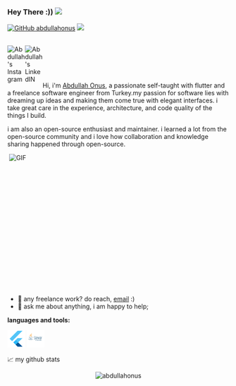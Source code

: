 ### Hey There :)) <img src="https://media.giphy.com/media/hvRJCLFzcasrR4ia7z/giphy.gif" width="25px"> 
[![GitHub abdullahonus](https://img.shields.io/github/followers/abdullahonus?label=follow&style=social)](https://github.com/abdullahonus)
![](https://visitor-badge.glitch.me/badge?page_id=abdullahonus.abdullahonus)

<br />
<a href="https://www.instagram.com/countrol4offical/">

  <img align="left" alt="Abdullah's Instagram" width="40px"  src="https://img.icons8.com/fluency/48/000000/instagram-new.png" />
</a>

<a href="https://www.linkedin.com/in/abdullah-onu%C5%9F-104682189/">
  <img align="left" alt="Abdullah's LinkedIN" width="40px"    src="https://img.icons8.com/fluency/48/000000/linkedin.png" />
</a>

<br />
<br />
<br />
<br />


Hi, i'm [Abdullah Onus](https://abdullahonus.me/), a passionate self-taught with flutter and a freelance software engineer from Turkey.my passion for software lies with dreaming up ideas and making them come true with elegant interfaces. i take great care in the experience, architecture, and code quality of the things I build.

i am also an open-source enthusiast and maintainer. i learned a lot from the open-source community and i love how collaboration and knowledge sharing happened through open-source.


  <img align="right" alt="GIF" src="https://github.com/abhisheknaiidu/abhisheknaiidu/blob/master/code.gif?raw=true" width="500" height="320" />
  
- 💼 any freelance work? do reach, [email](mailto:countrolfour@gmail.com) :)
- 💬 ask me about anything, i am happy to help;

**languages and tools:**  

<code><img height="40" src="https://raw.githubusercontent.com/github/explore/80688e429a7d4ef2fca1e82350fe8e3517d3494d/topics/flutter/flutter.png"></code>
<code><img height="40" src="https://raw.githubusercontent.com/github/explore/80688e429a7d4ef2fca1e82350fe8e3517d3494d/topics/java/java.png"></code>






📈 my github stats

<p align="center"> <img src="https://github-readme-stats.vercel.app/api?username=abdullahonus&show_icons=true&theme=gotham" alt="abdullahonus" />



